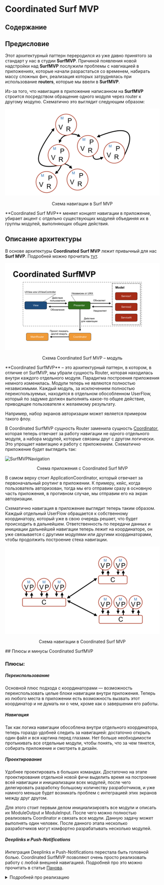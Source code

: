 # **Coordinated Surf MVP**

## Содержание

## Предисловие

Этот архитектурный паттерн переродился из уже давно принятого за стандарт у нас в студии **SurfMVP**. Причиной появления новой надстройки над **SurfMVP** послужили проблемы с навгиацией в приложениях, которые начали разрастаться со временем, набирать массу сложных фич, реализация которых затруднялась при использование **routers**, которые мы ввели в **SurfMVP**. 

Из-за того, что навигация в приложение написанном на **SurfMVP** строится посредством обращение одного модуля через router к другому модулю. Схематично это выглядит следующим образом: 

![SurfMVPNavigation](../img/CoordinatedSurfMVP/surf_mvp_navigation.jpeg)

<p align="center">Схема навигации в Surf MVP</p>
**Coordinated Surf MVP** меняет концепт навигации в приложение, убирает акцент с отдельно существующих модулей объединяя их в группы модулей, выполняющих общие действия. 

## Описание архитектуры 

В основе архитектуры **Coordinated Surf MVP** лежит привычный для нас **Surf MVP**. Подробней можно прочитать [тут](Surf_MVP.md). 

![SurfMVPNavigation](../img/CoordinatedSurfMVP/coordinated_surf_mvp.jpeg)

<p align="center">Схема Coordinated Surf MVP – модуль</p>
**Coordinated SurfMVP** – это архитектурный паттерн, в котором, в отличие от SurfMVP, мы убрали сущность Router, которая находилась внутри каждого отдельного модуля. Парадигма построения приложения немного изменилась. Модули теперь не являются полностью независимыми. Каждый модуль, за исключением полностью переиспользуемых, находится в отдельном обособленном UserFlow, который по задумке должен выполнять какое-то общее действие, приводящее пользователя к желаемому результату.

Например, набор экранов авторизации может является примером такого флоу. 

В Coordinated SurfMVP сущность Router заменила сущность [Coordinator](http://khanlou.com/2015/01/the-coordinator/), которая теперь отвечает за работу навигации не одного отдельного модуля, а набора модулей, которые связаны друг с другом логически. Это упрощает навигацию и работу с приложением. Схематично приложение будет выглядить так: 

![SurfMVPNavigation](../img/CoordinatedSurfMVP/сoordinated_surf_mvp_scheme.jpeg)

<p align="center">Схема приложения с Coordinated Surf MVP</p>
В самом верху стоит ApplicationCoordinator, который отвечает за первоначальный роутинг в приложении. К примеру, кейс, когда пользователь авторизован, тогда мы его отправим сразу в основную часть приложения, в противном случае, мы отправим его на экран авторизации.

Схематично навигация в приложение выглядит теперь таким образом. Каждый отдельный UserFlow обращается к собственному координатору, который уже в свою очередь решает, что будет происходить в дальнейшем. Ответственность по передачи данных и инициации дальнейшей навигации теперь лежит на координаторе, он уже связывается с другими модулями или другими координаторами, чтобы продолжить построение стека навигации.

![SurfMVPNavigation](../img/CoordinatedSurfMVP/coordniated_surf_mvp_navigation.jpeg)

<p align="center">Схема навигации в Coordinated Surf MVP</p>
## Плюсы и минусы Coordinated SurfMVP

### **Плюсы:**

##### Переиспользование

Основной плюс подхода с координаторами — возможность переиспользовать целые блоки навигации внутри приложения. Теперь из любого места в приложении есть возможность вызвать этот координатор и не думать ни о чем, кроме как о завершении его работы.

##### Навигация

Так как логика навигации обособлена внутри отдельного координатора, теперь гораздо удобней следить за навигацией: достаточно открыть один файл и вся картина перед глазами. Нет больше необходимости протыкивать все отдельные модули, чтобы понять, что за чем тянется, собирать приложение и смотреть в дизайн.

##### Проектирование

Удобнее проектировать в больших командах. Достаточно на этапе проектирования отдельной новой фичи выделить время на построение всей навигации и инициализации всех модулей, после чего делегировать разработку большому количеству разработчиков, и уже намного меньше будет возникать проблем с интеграцией этих экранов между друг другом. 

Для этого стоит первым делом инициализировть все модули и описать их ModuleOutput и ModuleInput. После чего можно полностью реализовать Coordinator и связать все модули. Данную задачу может выполнять один человек. После данного этапа несколько разработчиков могут комфортно разрабатывать несколько модулей. 

##### Deeplinks и Push-Notifications

Интеграция Deeplinks и Push-Notifications перестала быть головной болью. Coordinated SurfMVP позволяют очень просто реализовать работу с любой внешней навигацией. Подробней про это можно прочитать в статье [Панова](https://medium.com/blacklane-engineering/coordinators-essential-tutorial-part-ii-b5ab3eb4a74). 

<details>
<summary>Подробней про реализацию</summary>

Для того чтобы держать всю информацию о навигации в одном месте создаем enum `DeepLinksOptions` в нем определяются все конечные модули, до куда мы хотим добраться. Далее необходимо реализовать методы по инициализации этого enum из мест где обрабатываются DeepLinks и/или Push-Notifications.

После чего экземпляры данного enum необходимо пробросить по методам `start(with deepLinkOption: DeepLinkOption?)` до координатора, который сможет отобразить целевой экран. Таким образом выстраивается цепочка экранов, которые необходимо отобразить. 

В случае если DeepLink или Push-Notification приходит в момент, когда приложение активно, то в координаторах необходимых для построения стека приложения нам необходимо определить методы `handle(deepLinkOption: DeepLinkOption)`, которые позволят добраться до нужного координатора без пересоздания. 

Для определения, создан ли уже нужный дочерний координатор необходимо использовать generic-метод `hasDependency<T>(ofType: T.Type)`, и уже основываясь на полученном зачение необходимо обрабатывать методы start или handle.
</details>